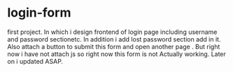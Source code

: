 # login-form
first project.
In which i  design frontend of login page including username and password sectionetc.
In addition i add lost password section add in it.
Also attach a button to submit this form and open another page .
But right now i have not attach js so right now this form is not Actually working.
Later on i updated ASAP.
